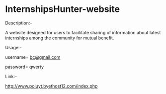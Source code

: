 # InternshipsHunter-website
Description:-

A website designed for users to facilitate sharing of information about latest internships among the community for mutual benefit.

Usage:-

username= bc@gmail.com

password= qwerty

Link:-

http://www.poiuyt.byethost12.com/index.php
